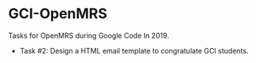 # GCI-OpenMRS
Tasks for OpenMRS during Google Code In 2019.
- Task #2: Design a HTML email template to congratulate GCI students.
